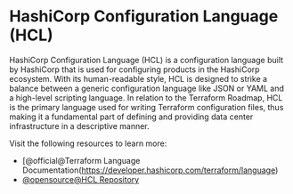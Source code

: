 # HashiCorp Configuration Language (HCL)

HashiCorp Configuration Language (HCL) is a configuration language built by HashiCorp that is used for configuring products in the HashiCorp ecosystem. With its human-readable style, HCL is designed to strike a balance between a generic configuration language like JSON or YAML and a high-level scripting language. In relation to the Terraform Roadmap, HCL is the primary language used for writing Terraform configuration files, thus making it a fundamental part of defining and providing data center infrastructure in a descriptive manner.

Visit the following resources to learn more:

- [@official@Terraform Language Documentation(https://developer.hashicorp.com/terraform/language)
- [@opensource@HCL Repository](https://github.com/hashicorp/hcl)